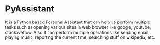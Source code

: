 # PyAssistant
It is a Python based Personal Assistant that can help us perform multiple tasks such as opening various sites in web browser like google, youtube, stackoveflow. Also It can perform multiple operations like sending email, playing music, reporting the current time, searching stuff on wikipedia, etc.
